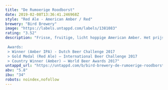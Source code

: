 ```yaml
---
title: "De Rumoerige Roodborst"
date: 2019-02-08T13:36:41.246968Z
style: "Red Ale - American Amber / Red"
brewery: "Bird Brewery"
image: "https://labels.untappd.com/labels/1381083"
rating: "3.52"
description: "Frisse, fruitige, licht hoppige American Amber. Het prijswinnende bier is robijnrood van kleur en heeft een stevige, volle schuimkraag. Verwacht een geur vol grapefruit, tropisch fruit en lichte karameltonen. Het wordt gebrouwen met vier soorten hop en vijf verschillende mouten, waardoor er meer dan genoeg is te ontdekken!  Awards: > Winner (Amber IPA) - Dutch Beer Challenge 2017 > Gold Medal (Red Ale) – International Beer Challenge 2017 > Country Winner (Amber) – World Beer Awards 2017"
untappd_url: "https://untappd.com/b/bird-brewery-de-rumoerige-roodborst/1381083"
abv: "5.8"
ibu: "34"
robots: noindex,nofollow
---
```

